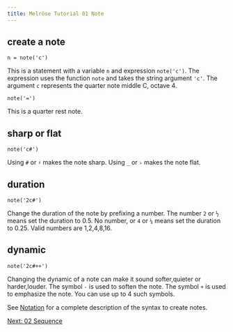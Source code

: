 ```yaml
---
title: Melrōse Tutorial 01 Note
---
```


## create a note

    n = note('c')

This is a statement with a variable `n` and expression `note('c')`.
The expression uses the function `note` and takes the string argument `'c'`.
The argument `c` represents the quarter note middle C, octave 4.

    note('=')

This is a quarter rest note.

## sharp or flat

    note('c#')

Using `#` or `♯` makes the note sharp. Using `_` or `♭` makes the note flat.

## duration

    note('2c#')

Change the duration of the note by prefixing a number.
The number `2` or `½` means set the duration to 0.5.
No number, or `4` or `¼` means set the duration to 0.25.
Valid numbers are 1,2,4,8,16.

## dynamic

    note('2c#++')

Changing the dynamic of a note can make it sound softer,quieter or harder,louder.
The symbol `-` is used to soften the note.
The symbol `+` is used to emphasize the note.
You can use up to 4 such symbols.

See [Notation](notations.html) for a complete description of the syntax to create notes.





[Next: 02 Sequence](02-sequence.html)